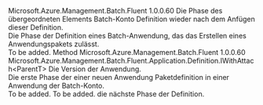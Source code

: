 <Type Name="IWithApplicationPackage&lt;ParentT&gt;" FullName="Microsoft.Azure.Management.Batch.Fluent.Application.Definition.IWithApplicationPackage&lt;ParentT&gt;">
  <TypeSignature Language="C#" Value="public interface IWithApplicationPackage&lt;ParentT&gt;" />
  <TypeSignature Language="ILAsm" Value=".class public interface auto ansi abstract IWithApplicationPackage`1&lt;ParentT&gt;" />
  <TypeSignature Language="DocId" Value="T:Microsoft.Azure.Management.Batch.Fluent.Application.Definition.IWithApplicationPackage`1" />
  <TypeSignature Language="VB.NET" Value="Public Interface IWithApplicationPackage(Of ParentT)" />
  <TypeSignature Language="F#" Value="type IWithApplicationPackage&lt;'ParentT&gt; = interface" />
  <AssemblyInfo>
    <AssemblyName>Microsoft.Azure.Management.Batch.Fluent</AssemblyName>
    <AssemblyVersion>1.0.0.60</AssemblyVersion>
  </AssemblyInfo>
  <TypeParameters>
    <TypeParameter Name="ParentT" />
  </TypeParameters>
  <Interfaces />
  <Docs>
    <typeparam name="ParentT">Die Phase des übergeordneten Elements Batch-Konto Definition wieder nach dem Anfügen dieser Definition.</typeparam>
    <summary>
            Die Phase der Definition eines Batch-Anwendung, das das Erstellen eines Anwendungspakets zulässt.
            </summary>
    <remarks>To be added.</remarks>
  </Docs>
  <Members>
    <Member MemberName="DefineNewApplicationPackage">
      <MemberSignature Language="C#" Value="public Microsoft.Azure.Management.Batch.Fluent.Application.Definition.IWithAttach&lt;ParentT&gt; DefineNewApplicationPackage (string applicationPackageName);" />
      <MemberSignature Language="ILAsm" Value=".method public hidebysig newslot virtual instance class Microsoft.Azure.Management.Batch.Fluent.Application.Definition.IWithAttach`1&lt;!ParentT&gt; DefineNewApplicationPackage(string applicationPackageName) cil managed" />
      <MemberSignature Language="DocId" Value="M:Microsoft.Azure.Management.Batch.Fluent.Application.Definition.IWithApplicationPackage`1.DefineNewApplicationPackage(System.String)" />
      <MemberSignature Language="VB.NET" Value="Public Function DefineNewApplicationPackage (applicationPackageName As String) As IWithAttach(Of ParentT)" />
      <MemberSignature Language="F#" Value="abstract member DefineNewApplicationPackage : string -&gt; Microsoft.Azure.Management.Batch.Fluent.Application.Definition.IWithAttach&lt;'ParentT&gt;" Usage="iWithApplicationPackage.DefineNewApplicationPackage applicationPackageName" />
      <MemberType>Method</MemberType>
      <AssemblyInfo>
        <AssemblyName>Microsoft.Azure.Management.Batch.Fluent</AssemblyName>
        <AssemblyVersion>1.0.0.60</AssemblyVersion>
      </AssemblyInfo>
      <ReturnValue>
        <ReturnType>Microsoft.Azure.Management.Batch.Fluent.Application.Definition.IWithAttach&lt;ParentT&gt;</ReturnType>
      </ReturnValue>
      <Parameters>
        <Parameter Name="applicationPackageName" Type="System.String" />
      </Parameters>
      <Docs>
        <param name="applicationPackageName">Die Version der Anwendung.</param>
        <summary>
            Die erste Phase der einer neuen Anwendung Paketdefinition in einer Anwendung der Batch-Konto.
            </summary>
        <returns>To be added.</returns>
        <remarks>To be added.</remarks>
        <return>die nächste Phase der Definition.</return>
      </Docs>
    </Member>
  </Members>
</Type>